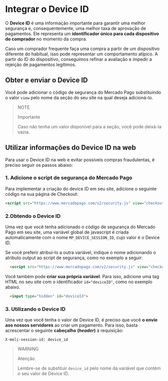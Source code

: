 # Integrar o Device ID

O **Device ID** é uma informação importante para garantir uma melhor segurança e, consequentemente, uma melhor taxa de aprovação de pagamentos. Ele representa um **identificador único para cada dispositivo do comprador** no momento da compra.

Caso um comprador frequente faça uma compra a partir de um dispositivo diferente do habitual, isso pode representar um comportamento atípico. A partir do ID do dispositivo, conseguimos refinar a avaliação e impedir a rejeição de pagamentos legítimos.


## Obter e enviar o Device ID

Você pode adicionar o código de segurança do Mercado Pago substituindo o valor `view` pelo nome da seção do seu site na qual deseja adicioná-lo.


> NOTE
>
> Importante
>
> Caso não tenha um valor disponível para a seção, você pode deixá-la vazia.

## Utilizar informações do Device ID na web

Para usar o Device ID na web e evitar possíveis compras fraudulentas, é preciso seguir os passos abaixo:

### 1. Adicione o script de segurança do Mercado Pago
Para implementar a criação do device ID em seu site, adicione o seguinte código na sua página de Checkout:

```html
<script src="https://www.mercadopago.com/v2/security.js" view="checkout"></script>
```

### 2.Obtendo o Device ID
Uma vez que você tenha adicionado o código de segurança do Mercado Pago em seu site, uma variável global de javascript é criada automaticamente com o nome `MP_DEVICE_SESSION_ID`, cujo valor é o Device ID.

Se você preferir atribuí-lo a outra variável, indique o nome adicionando o atributo output ao script de segurança, como no exemplo a seguir:

```html
  <script src="https://www.mercadopago.com/v2/security.js" view="checkout" output="deviceId"></script>
```

Você também pode **criar sua própria variável**. Para isso, adicione uma tag HTML no seu site com o identificador `id="deviceID"`, como no exemplo abaixo.

```html
  <input type="hidden" id="deviceId">
```

### 3. Utilizando o Device ID
Uma vez que você tenha o valor de Device ID, é preciso que você **o envie aos nossos servidores** ao criar um pagamento. Para isso, basta acrescentar o seguinte **cabeçalho (*header*)** à requisição:

```http
X-meli-session-id: device_id
```

> WARNING
> 
> Atenção
>
> Lembre-se de substituir `device_id` pelo nome da variável que contém o seu valor de Device ID.